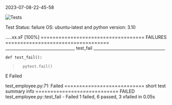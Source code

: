 2023-07-08-22-45-58 

![Tests](https://github.com/xRevx/UnitTestingExercise/actions/workflows/main.yml/badge.svg) 

Test Status: failure 
 OS: ubuntu-latest and python version: 3.10 

.....xx.xF                                                               [100%]
=================================== FAILURES ===================================
__________________________________ test_fail ___________________________________

    def test_fail():
>       pytest.fail()
E       Failed

test_employee.py:71: Failed
=========================== short test summary info ============================
FAILED test_employee.py::test_fail - Failed
1 failed, 6 passed, 3 xfailed in 0.05s



